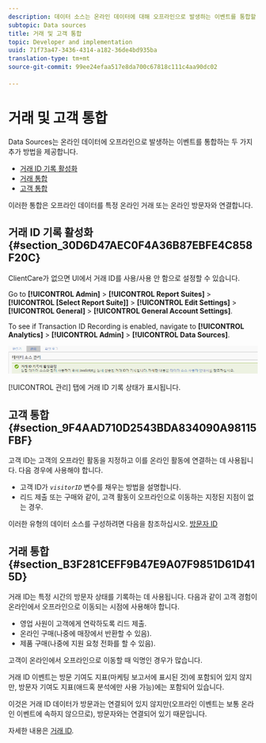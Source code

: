 ```yaml
---
description: 데이터 소스는 온라인 데이터에 대해 오프라인으로 발생하는 이벤트를 통합할 수 있는 2가지 추가 방법을 제공합니다.
subtopic: Data sources
title: 거래 및 고객 통합
topic: Developer and implementation
uuid: 71f73a47-3436-4314-a182-36de4bd935ba
translation-type: tm+mt
source-git-commit: 99ee24efaa517e8da700c67818c111c4aa90dc02

---
```



# 거래 및 고객 통합

Data Sources는 온라인 데이터에 오프라인으로 발생하는 이벤트를 통합하는 두 가지 추가 방법을 제공합니다.

* [거래 ID 기록 활성화](/help/import/c-data-sources/datasrc-integrating-offline-data.md#section_30D6D47AEC0F4A36B87EBFE4C858F20C)
* [거래 통합](/help/import/c-data-sources/datasrc-integrating-offline-data.md#section_B3F281CEFF9B47E9A07F9851D61D415D)
* [고객 통합](/help/import/c-data-sources/datasrc-integrating-offline-data.md#section_9F4AAD710D2543BDA834090A98115FBF)

이러한 통합은 오프라인 데이터를 특정 온라인 거래 또는 온라인 방문자와 연결합니다.

## 거래 ID 기록 활성화 {#section_30D6D47AEC0F4A36B87EBFE4C858F20C}

ClientCare가 없으면 UI에서 거래 ID를 사용/사용 안 함으로 설정할 수 있습니다.

Go to **[!UICONTROL Admin]** &gt; **[!UICONTROL Report Suites]** &gt; **[!UICONTROL [Select Report Suite]]** &gt; **[!UICONTROL Edit Settings]** &gt; **[!UICONTROL General]** &gt; **[!UICONTROL General Account Settings]**.

<!-- 

<p>When contacting Customer Care, be prepared to provide the following information: </p> 
<ul id="ul_C425C7A074484650AFCCF0425E8E3F47"> 
 <li id="li_7640C0C4DF0C49749A3C37E5461DC22F">Report Suite ID of the data source for which you need transaction ID recording enabled. <p>In Data Sources, the report suite ID is the first part of the login appended by a random number that identifies the specific data source that was set up. For example, <code> RSID-drmossdev5 Login-drmossdev5_0001343430</code>. </p> </li> 
 <li id="li_4FB0E3EC7BE94A2DBEE9063365A71C9C">The Transaction ID expiration window (described in <a href="/help/import/c-data-sources/datasrc-tid-visitor-profile.md"  > Transaction ID and Visitor Profiles</a>). By default this is 90 days, but it can be extended to up to 2 years. </li> 
</ul>

 -->

To see if Transaction ID Recording is enabled, navigate to **[!UICONTROL Analytics]** &gt; **[!UICONTROL Admin]** &gt; **[!UICONTROL Data Sources]**.

![](assets/transaction-ID-recording-active.png)

[!UICONTROL 관리] 탭에 거래 ID 기록 상태가 표시됩니다.

## 고객 통합 {#section_9F4AAD710D2543BDA834090A98115FBF}

고객 ID는 고객의 오프라인 활동을 지정하고 이를 온라인 활동에 연결하는 데 사용됩니다. 다음 경우에 사용해야 합니다.

* 고객 ID가 *`visitorID`* 변수를 채우는 방법을 설명합니다. 
* 리드 제출 또는 구매와 같이, 고객 활동이 오프라인으로 이동하는 지정된 지점이 없는 경우.

이러한 유형의 데이터 소스를 구성하려면 다음을 참조하십시오. [방문자 ID](/help/import/c-data-sources/c-datasrc-types/datasrc-visitorid.md)

## 거래 통합 {#section_B3F281CEFF9B47E9A07F9851D61D415D}

거래 ID는 특정 시간의 방문자 상태를 기록하는 데 사용됩니다. 다음과 같이 고객 경험이 온라인에서 오프라인으로 이동되는 시점에 사용해야 합니다.

* 영업 사원이 고객에게 연락하도록 리드 제출.
* 온라인 구매(나중에 매장에서 반환할 수 있음).
* 제품 구매(나중에 지원 요청 전화를 할 수 있음).

고객이 온라인에서 오프라인으로 이동할 때 익명인 경우가 많습니다.

거래 ID 이벤트는 방문 기여도 지표(마케팅 보고서에 표시된 것)에 포함되어 있지 않지만, 방문자 기여도 지표(애드혹 분석에만 사용 가능)에는 포함되어 있습니다.

이것은 거래 ID 데이터가 방문과는 연결되어 있지 않지만(오프라인 이벤트는 보통 온라인 이벤트에 속하지 않으므로), 방문자와는 연결되어 있기 때문입니다.

자세한 내용은 [거래 ID](/help/import/c-data-sources/c-datasrc-types/datasrc-transactionid.md).
